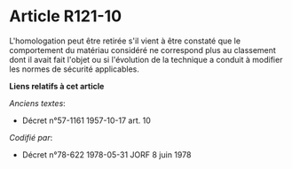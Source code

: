 # Article R121-10

L'homologation peut être retirée s'il vient à être constaté que le comportement du matériau considéré ne correspond plus au
classement dont il avait fait l'objet ou si l'évolution de la technique a conduit à modifier les normes de sécurité
applicables.

**Liens relatifs à cet article**

_Anciens textes_:

  - Décret n°57-1161 1957-10-17 art. 10

_Codifié par_:

  - Décret n°78-622 1978-05-31 JORF 8 juin 1978
